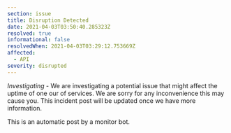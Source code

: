 ```yaml
---
section: issue
title: Disruption Detected
date: 2021-04-03T03:50:40.285323Z
resolved: true
informational: false
resolvedWhen: 2021-04-03T03:29:12.753669Z
affected:
  - API
severity: disrupted
---
```

*Investigating* - We are investigating a potential issue that might affect the uptime of one our of services. We are sorry for any inconvenience this may cause you. This incident post will be updated once we have more information.

This is an automatic post by a monitor bot.
        